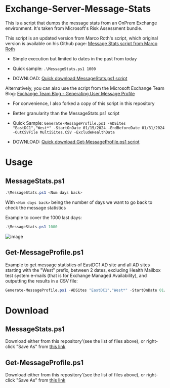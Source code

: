 # Exchange-Server-Message-Stats
This is a script that dumps the message stats from an OnPrem Exchange environment. It's taken from Microsoft's Risk Assessment bundle.

This script is an updated version from Marco Roth's script, which original version is available on his Github page:
[Message Stats script from Marco Roth](https://github.com/msftmroth/MessageStats)

- Simple execution but limited to dates in the past from today

- Quick sample: ``` .\MessageStats.ps1 1000 ```

- DOWNLOAD: [Quick download MessageStats.ps1 script](https://github.com/SammyKrosoft/Exchange-Server-Message-Stats/blob/main/messagestats.ps1)

Alternatively, you can also use the script from the Microsoft Exchange Team Blog:
[Exchange Team Blog - Generating User Message Profile](https://techcommunity.microsoft.com/t5/exchange-team-blog/generating-user-message-profiles-for-use-with-the-exchange/ba-p/610916)

- For convenience, I also forked a copy of this script in this repository

- Better granularity than the MessageStats.ps1 script

- Quick Sample: ``` Generate-MessageProfile.ps1 -ADSites "EastDC1","West*" -StartOnDate 01/15/2024 -EndBeforeDate 01/31/2024 -OutCSVFile MultiSites.CSV -ExcludeHealthData ```

- DOWNLOAD: [Quick download Get-MessageProfile.ps1 script](https://github.com/SammyKrosoft/Exchange-Server-Message-Stats/blob/main/Generate-MessageProfile.zip)


# Usage

## MessageStats.ps1

```powershell
.\MessageStats.ps1 <Num days back>
```

With ```<Num days back>``` being the number of days we want to go back to check the message statistics

Example to cover the 1000 last days:
```powershell
.\MessageStats.ps1 1000
```

![image](https://user-images.githubusercontent.com/33433229/167988095-843c50db-18df-4d91-82aa-ff9c5ffa4a84.png)

## Get-MessageProfile.ps1

Example to get message statistics of EastDC1 AD site and all AD sites starting with the "West" prefix, between 2 dates, excluding Health Mailbox test system e-mails (that is for Exchange Managed Availability), and outputting the results in a CSV file:
```powershell
Generate-MessageProfile.ps1 -ADSites "EastDC1","West*" -StartOnDate 01/15/2024 -EndBeforeDate 01/31/2024 -OutCSVFile MultiSites.CSV -ExcludeHealthData
```

# Download

## MessageStats.ps1

Download either from this repository'(see the list of files above), or right-click "Save As" from [this link](https://raw.githubusercontent.com/SammyKrosoft/Exchange-Server-Message-Stats/main/messagestats.ps1)

## Get-MessageProfile.ps1

Download either from this repository'(see the list of files above), or right-click "Save As" from [this link](https://github.com/SammyKrosoft/Exchange-Server-Message-Stats/blob/main/Generate-MessageProfile.zip)
